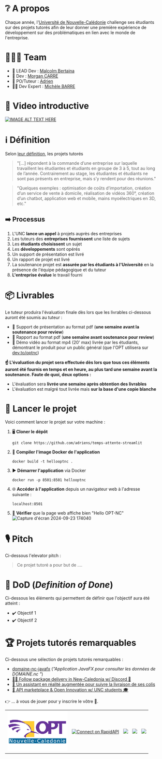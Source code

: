# ❔ A propos

Chaque année, l'[Université de Nouvelle-Calédonie](https://unc.nc/) challenge ses étudiants
sur des projets tutorés afin de leur donner une première expérience de développement 
sur des problématiques en lien avec le monde de l'entreprise.

# 🧑‍🤝‍🧑 Team

- 👦 LEAD Dev : [Malcolm Bertaina](https://github.com/MalcolmBrt)
- 👦 Dev : [Morgan CARRE](https://github.com/morgancarre)
- 🧔 PO/Tuteur : [Adrien](https://dev.to/adriens)
- 👱‍♀️ Dev Expert : [Michèle BARRE](https://github.com/mbarre/)

# 🍿 Video introductive

[![IMAGE ALT TEXT HERE](https://img.youtube.com/vi/yOAKC5cTDc8/0.jpg)](https://www.youtube.com/watch?v=yOAKC5cTDc8)

# ℹ️ Définition

Selon [leur définition](https://iut.unc.nc/espace-entreprises/projets-tutores/), les projets tutorés

> "[...] répondent à la commande d’une entreprise sur laquelle travaillent les étudiantes et étudiants en groupe de 3 à 5, tout au long de l’année. Contrairement au stage, les étudiantes et étudiants ne sont pas présents en entreprise, mais s’y rendent pour des réunions."

> "Quelques exemples : optimisation de coûts d’importation, création d’un service de vente à domicile, réalisation de vidéos 360°, création d’un chatbot, application web et mobile, mains myoélectriques en 3D, etc."

## ➡️  Processus

1. L'UNC **lance un appel** à projets auprès des entreprises
2. Les tuteurs des **entreprises fournissent** une liste de sujets
3. Les **étudiants choisissent** un sujet
4. Les **développements** sont opérés
5. Un support de présentation est livré
6. Un rapport de projet est livré
7. La soutenance projet est **assurée par les étudiants à l'Université** en la présence de l'équipe pédagogique et du tuteur
8. **L'entreprise évalue** le travail fourni

# 📦 Livrables

Le tuteur produira l'évaluation finale dès lors que les livrables ci-dessous auront été soumis au tuteur :

- 📰 Support de présentation au format pdf (**une semaine avant la soutenance pour review**)
- 📘 Rapport au format pdf (**une semaine avant soutenance pour review**)
- 🎦 Démo vidéo au format mp4 (20' max) livrée par les étudiants, démontrant le produit pour un public général (que l'OPT utilisera sur [dev.to/optnc](https://dev.to/optnc))

**☝️ L'évaluation du projet sera effectuée dès lors que tous ces éléments auront été fournis en temps et en heure,
au plus tard une semaine avant la soutenance. Faute de quoi, deux options :**

- L'évaluation sera **livrée une semaine après obtention des livrables**
- L'évaluation est malgré tout livrée mais **sur la base d'une copie blanche**

# 🚀 Lancer le projet

Voici comment lancer le projet sur votre machine :

1. 🖥️ **Cloner le dépôt**  
   ```
   git clone https://github.com/adriens/temps-attente-streamlit
   ```

2. 🐳 **Compiler l'image Docker de l'application**  
   ```
   docker build -t hellooptnc .
   ```

3. ▶️ **Démarrer l'application** via Docker  
   ```
   docker run -p 8501:8501 hellooptnc
   ```

4. 🌐 **Accéder à l'application** depuis un navigateur web à l'adresse suivante :  
   ```
   localhost:8501
   ```

5. 👀 **Vérifier** que la page web affiche bien "Hello OPT-NC"  
   ![Capture d'écran 2024-09-23 174040](https://github.com/user-attachments/assets/b6cac500-af85-4006-9f10-63ad32eb0ff4)



# 🎙️ Pitch

Ci-dessous l'elevator pitch :

> Ce projet tutoré a pour but de ....

# 🤝 DoD (_Definition of Done_)

Ci-dessous les éléments qui permettent de définir que l'objectif aura été atteint :

- ✔️ Objectif 1
- ✔️ Objectif 2

# 🏆 Projets tutorés remarquables

Ci-dessous une sélection de projets tutorés remarquables :

- [domaine-nc-javafx](https://github.com/adriens/domaine-nc-javafx) (_"Application JavaFX pour consulter les données de DOMAINE.nc "_)
- [🧑‍🎓 Follow package delivery in New-Caledonia w/ Discord 🤖](https://dev.to/optnc/follow-delivery-in-new-caledonia-with-rapidapi-4bh9)
- [🤖 Un assistant en réalité augmentée pour suivre la livraison de ses colis](https://youtu.be/ddqJ-ZAlk9U)
- [🙌 API marketplace & Open Innovation w/ UNC students 🎓](https://dev.to/optnc/api-marketplace-open-innovation-w-unc-students-50fc)

👉 ... à vous de jouer pour y inscrire le vôtre 💪.

<table>
  <tr>
    <td>
        <a href="https://office.opt.nc/"><img src="https://raw.githubusercontent.com/opt-nc/.github/main/img/nc_opt.gif" width="200"/></a>
    </td>
    <td>
        <a href="https://rapidapi.com/organization/opt-nc" target="_blank">
            <img src="https://storage.googleapis.com/rapidapi-documentation/connect-on-rapidapi-dark.png" width="215" alt="Connect on RapidAPI">
        </a>
    </td>
    <td>
        <a href="https://hub.docker.com/u/optnc" target="_blank">
            <img src="https://www.docker.com/wp-content/uploads/2022/03/Moby-logo.png" width="100"/>
        </a>
    </td>
    <td>
        <a href="https://dev.to/optnc" target="_blank">
            <img src="https://d2fltix0v2e0sb.cloudfront.net/dev-black.png" width="150"/>
        </a>
    </td>
    <td>
        <a href="https://killercoda.com/opt-labs/" target="_blank">
            <img src="https://avatars.githubusercontent.com/u/88902003?s=200&v=4" width="150"/>
        </a>
    </td>
  </tr>
</table>
